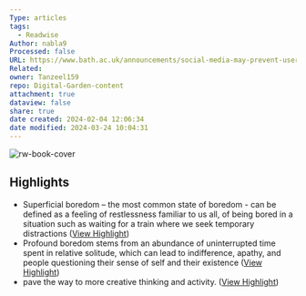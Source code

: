 ```yaml
---
Type: articles
tags:
  - Readwise
Author: nabla9
Processed: false
URL: https://www.bath.ac.uk/announcements/social-media-may-prevent-users-from-reaping-creative-rewards-of-profound-boredom-new-research/
Related: 
owner: Tanzeel159
repo: Digital-Garden-content
attachment: true
dataview: false
share: true
date created: 2024-02-04 12:06:34
date modified: 2024-03-24 10:04:31
---
```

![rw-book-cover](https://news.ycombinator.com/favicon.ico)

## Highlights
- Superficial boredom – the most common state of boredom - can be defined as a feeling of restlessness familiar to us all, of being bored in a situation such as waiting for a train where we seek temporary distractions ([View Highlight](https://read.readwise.io/read/01gqcz3813kpn49vpt192xh1v2))
- Profound boredom stems from an abundance of uninterrupted time spent in relative solitude, which can lead to indifference, apathy, and people questioning their sense of self and their existence ([View Highlight](https://read.readwise.io/read/01gqcz3f2tygpj6tbtja96zvm1))
- pave the way to more creative thinking and activity. ([View Highlight](https://read.readwise.io/read/01gqcz55ephtby9nwykxav6gk8))
